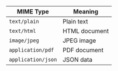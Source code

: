 | MIME Type          | Meaning       |
| ------------------ | ------------- |
| `text/plain`       | Plain text    |
| `text/html`        | HTML document |
| `image/jpeg`       | JPEG image    |
| `application/pdf`  | PDF document  |
| `application/json` | JSON data     |
